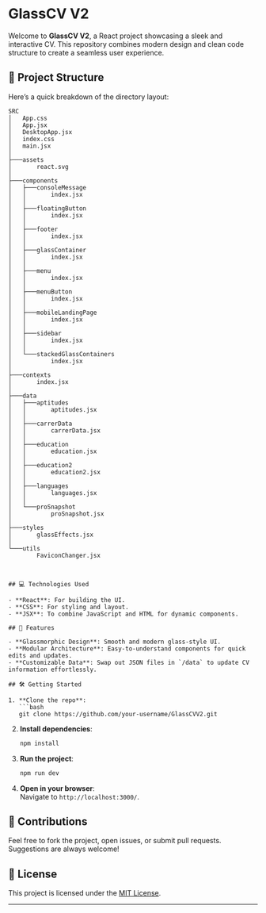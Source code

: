# GlassCV V2

Welcome to **GlassCV V2**, a React project showcasing a sleek and interactive CV. This repository combines modern design and clean code structure to create a seamless user experience.

## 🚀 Project Structure

Here’s a quick breakdown of the directory layout:

````
SRC
│   App.css
│   App.jsx
│   DesktopApp.jsx
│   index.css
│   main.jsx
│
├───assets
│       react.svg
│
├───components
│   ├───consoleMessage
│   │       index.jsx
│   │
│   ├───floatingButton
│   │       index.jsx
│   │
│   ├───footer
│   │       index.jsx
│   │
│   ├───glassContainer
│   │       index.jsx
│   │
│   ├───menu
│   │       index.jsx
│   │
│   ├───menuButton
│   │       index.jsx
│   │
│   ├───mobileLandingPage
│   │       index.jsx
│   │
│   ├───sidebar
│   │       index.jsx
│   │
│   └───stackedGlassContainers
│           index.jsx
│
├───contexts
│       index.jsx
│
├───data
│   ├───aptitudes
│   │       aptitudes.jsx
│   │
│   ├───carrerData
│   │       carrerData.jsx
│   │
│   ├───education
│   │       education.jsx
│   │
│   ├───education2
│   │       education2.jsx
│   │
│   ├───languages
│   │       languages.jsx
│   │
│   └───proSnapshot
│           proSnapshot.jsx
│
├───styles
│       glassEffects.jsx
│
└───utils
        FaviconChanger.jsx



## 💻 Technologies Used

- **React**: For building the UI.
- **CSS**: For styling and layout.
- **JSX**: To combine JavaScript and HTML for dynamic components.

## 🎨 Features

- **Glassmorphic Design**: Smooth and modern glass-style UI.
- **Modular Architecture**: Easy-to-understand components for quick edits and updates.
- **Customizable Data**: Swap out JSON files in `/data` to update CV information effortlessly.

## 🛠️ Getting Started

1. **Clone the repo**:
   ```bash
   git clone https://github.com/your-username/GlassCVV2.git
````

2. **Install dependencies**:

   ```bash
   npm install
   ```

3. **Run the project**:

   ```bash
   npm run dev
   ```

4. **Open in your browser**:  
   Navigate to `http://localhost:3000/`.

## 🤝 Contributions

Feel free to fork the project, open issues, or submit pull requests. Suggestions are always welcome!

## 📄 License

This project is licensed under the [MIT License](LICENSE).

---
